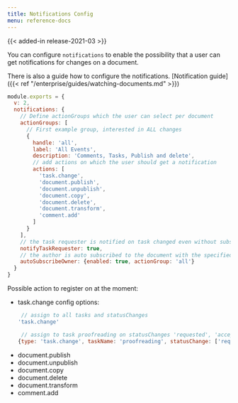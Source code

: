 ```yaml
---
title: Notifications Config
menu: reference-docs
---
```


{{< added-in release-2021-03 >}}

You can configure `notifications` to enable the possibility that a user can get notifications for changes on a document.

There is also a guide how to configure the notifications.
[Notification guide]({{< ref "/enterprise/guides/watching-documents.md" >}})

```js
module.exports = {
  v: 2,
  notifications: {
    // Define actionGroups which the user can select per document
    actionGroups: [
      // First example group, interested in ALL changes
      {
        handle: 'all',
        label: 'All Events',
        description: 'Comments, Tasks, Publish and delete',
        // add actions on which the user should get a notification
        actions: [
          'task.change',
          'document.publish',
          'document.unpublish',
          'document.copy',
          'document.delete',
          'document.transform',
          'comment.add'
        ]
      }
    ],
    // the task requester is notified on task changed even without subscription
    notifyTaskRequester: true,
    // the author is auto subscribed to the document with the specified actionGroup
    autoSubscribeOwner: {enabled: true, actionGroup: 'all'}
  }
}
```

Possible action to register on at the moment:
- task.change
   config options:
   ```js
    // assign to all tasks and statusChanges
   'task.change'

    // assign to task proofreading on statusChanges 'requested', 'accepted', 'completed'
   {type: 'task.change', taskName: 'proofreading', statusChange: ['requested', 'accepted', 'completed']}
   ```
- document.publish
- document.unpublish
- document.copy
- document.delete
- document.transform
- comment.add
